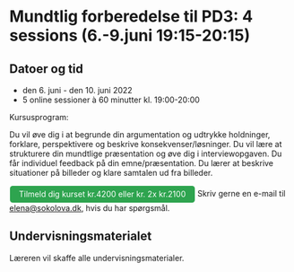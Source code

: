 # Mundtlig forberedelse til PD3: 4 sessions (6.-9.juni 19:15-20:15)

## Datoer og tid
* den 6. juni  - den 10. juni 2022
* 5 online sessioner à 60 minutter kl. 19:00-20:00

Kursusprogram:

Du vil øve dig i at begrunde din argumentation og udtrykke holdninger, forklare, perspektivere og beskrive konsekvenser/løsninger. 
Du vil lære at strukturere din mundtlige præsentation og øve dig i interviewopgaven.
Du får individuel feedback på din emne/præsentation. 
Du lærer at beskrive situationer på billeder og klare samtalen ud fra billeder.

<a class="btn" href="https://elenasokolova.podia.com/mundtlig-forberedelse-til-pd3-5-sessions/buy"> Tilmeld dig kurset kr.4200 eller kr. 2x kr.2100 </a>
Skriv gerne en e-mail til [elena@sokolova.dk](mailto:elena@sokolova.dk), hvis du har spørgsmål. 

<style>
.btn {
  color: white;
  background-color: #2ea44f;
  border-color: rgba(27,31,35,.1);
  box-shadow: 0 0px 0 rgba(27,31,35,.1),inset 0 1px 0 hsla(0,0%,100%,.03);
  position: relative;
  display: inline-block;
  padding: 5px 16px;
  font-size: 14px
  font-weight: 500;
  line-height: 20px;
  white-space: nowrap;
  vertical-align: middle;
  cursor: pointer;
  border: 1px solid;
  border-radius: 6px;
  text-decoration: none;
}
</style>
## Undervisningsmaterialet

Læreren vil skaffe alle undervisningsmaterialer.
